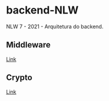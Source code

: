 # backend-NLW
NLW 7 - 2021 - Arquitetura do backend.


<!-- LINKS E ANOTAÇÕES -->

## Middleware
[Link](https://blog.logrocket.com/express-middleware-a-complete-guide/)

## Crypto
[Link](https://blog.logrocket.com/node-js-crypto-module-a-tutorial/)
